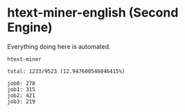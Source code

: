 # htext-miner-english (Second Engine)

Everything doing here is automated.

```
htext-miner

total: 1233/9523 (12.947600546046415%)

job0: 278
job1: 315
job2: 421
job3: 219
```